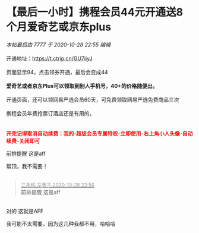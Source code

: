 # 【最后一小时】携程会员44元开通送8个月爱奇艺或京东plus


<i class="pstatus"> 本帖最后由 7777 于 2020-10-28 22:55 编辑 </i><br />
<br />
开通地址：<a href="https://t.ctrip.cn/GU7iiyJ" target="_blank">https://t.ctrip.cn/GU7iiyJ</a><br />
<br />
页面显示94，点击领券开通，最后会变成44<br />
<br />
<strong>爱奇艺或者京东Plus可以领取到别人手机号，40+的价格随便出。</strong><br />
<br />
开通页面，还可以领网易严选会员60天，可免费领取网易严选免费商品三次<br />
<br />
携程会员年费抢票订酒店还是有用的。<br />
<br />
<br />
<strong><font color="Red">开完记得取消自动续费：我的-超级会员专属特权-立即使用-右上角小人头像-自动续费-关闭即可</font></strong>

前排提醒 这是aff 

帮顶，我不需要！<br />
<br />
<img src="static/image/smiley/default/smile.gif" smilieid="1" border="0" alt="" /><img src="static/image/smiley/default/smile.gif" smilieid="1" border="0" alt="" /><img src="static/image/smiley/default/smile.gif" smilieid="1" border="0" alt="" />

<div class="quote"><blockquote><font size="2"><a href="https://www.hostloc.com/forum.php?mod=redirect&amp;goto=findpost&amp;pid=9366751&amp;ptid=759606" target="_blank"><font color="#999999">三季稻 发表于 2020-10-28 22:56</font></a></font><br />
前排提醒 这是aff</blockquote></div><br />
对的 这就是AFF&nbsp;&nbsp;

我可能不太需要，因为这几种我都不用，哈哈哈
